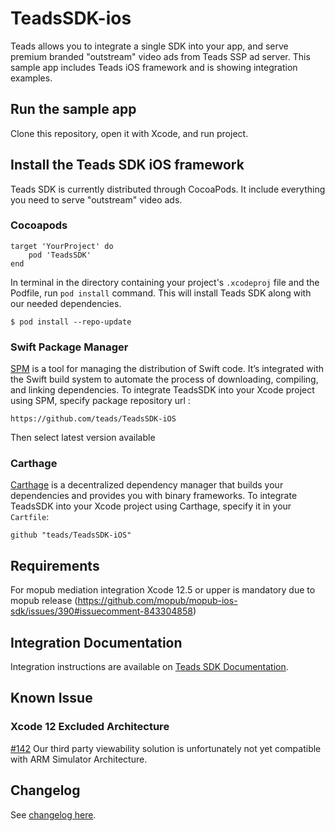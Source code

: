 # TeadsSDK-ios


Teads allows you to integrate a single SDK into your app, and serve premium branded "outstream" video ads from Teads SSP ad server. This sample app includes Teads iOS framework and is showing integration examples.

## Run the sample app

Clone this repository, open it with Xcode, and run project.

## Install the Teads SDK iOS framework

Teads SDK is currently distributed through CocoaPods. It include everything you need to serve "outstream" video ads.

### Cocoapods

```
target 'YourProject' do
    pod 'TeadsSDK'
end
```

In terminal in the directory containing your project's `.xcodeproj` file and the Podfile, run `pod install` command. This will install Teads SDK along with our needed dependencies.

```
$ pod install --repo-update
```

### Swift Package Manager

[SPM](https://swift.org/package-manager/) is a tool for managing the distribution of Swift code. It’s integrated with the Swift build system to automate the process of downloading, compiling, and linking dependencies. To integrate TeadsSDK into your Xcode project using SPM, specify package repository url :

```
https://github.com/teads/TeadsSDK-iOS
```

Then select latest version available

### Carthage

[Carthage](https://github.com/Carthage/Carthage) is a decentralized dependency manager that builds your dependencies and provides you with binary frameworks. To integrate TeadsSDK into your Xcode project using Carthage, specify it in your `Cartfile`:

```ogdl
github "teads/TeadsSDK-iOS"
```

## Requirements
For mopub mediation integration Xcode 12.5 or upper is mandatory due to mopub release (https://github.com/mopub/mopub-ios-sdk/issues/390#issuecomment-843304858)


## Integration Documentation

Integration instructions are available on [Teads SDK Documentation](https://support.teads.tv/support/solutions/articles/36000165909).

## Known Issue

### Xcode 12 Excluded Architecture

[#142](https://github.com/teads/TeadsSDK-iOS/issues/142) Our third party viewability solution is unfortunately not yet compatible with ARM Simulator Architecture.

## Changelog

See [changelog here](CHANGELOG.md). 
